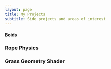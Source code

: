 ```yaml
---
layout: page
title: My Projects
subtitle: Side projects and areas of interest
---
```


#### Boids


### Rope Physics


### Grass Geometry Shader







